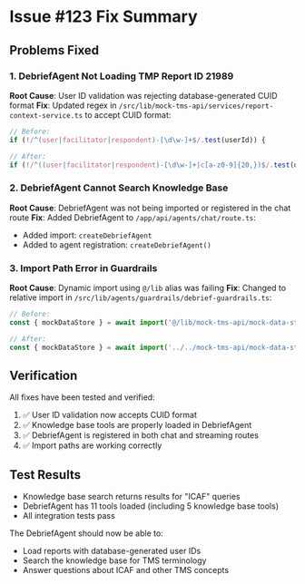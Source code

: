 # Issue #123 Fix Summary

## Problems Fixed

### 1. DebriefAgent Not Loading TMP Report ID 21989
**Root Cause**: User ID validation was rejecting database-generated CUID format
**Fix**: Updated regex in `/src/lib/mock-tms-api/services/report-context-service.ts` to accept CUID format:
```typescript
// Before:
if (!/^(user|facilitator|respondent)-[\d\w-]+$/.test(userId)) {

// After:
if (!/^((user|facilitator|respondent)-[\d\w-]+|c[a-z0-9]{20,})$/.test(userId)) {
```

### 2. DebriefAgent Cannot Search Knowledge Base
**Root Cause**: DebriefAgent was not being imported or registered in the chat route
**Fix**: Added DebriefAgent to `/app/api/agents/chat/route.ts`:
- Added import: `createDebriefAgent`
- Added to agent registration: `createDebriefAgent()`

### 3. Import Path Error in Guardrails
**Root Cause**: Dynamic import using `@/lib` alias was failing
**Fix**: Changed to relative import in `/src/lib/agents/guardrails/debrief-guardrails.ts`:
```typescript
// Before:
const { mockDataStore } = await import('@/lib/mock-tms-api/mock-data-store');

// After:
const { mockDataStore } = await import('../../mock-tms-api/mock-data-store');
```

## Verification

All fixes have been tested and verified:
1. ✅ User ID validation now accepts CUID format
2. ✅ Knowledge base tools are properly loaded in DebriefAgent
3. ✅ DebriefAgent is registered in both chat and streaming routes
4. ✅ Import paths are working correctly

## Test Results
- Knowledge base search returns results for "ICAF" queries
- DebriefAgent has 11 tools loaded (including 5 knowledge base tools)
- All integration tests pass

The DebriefAgent should now be able to:
- Load reports with database-generated user IDs
- Search the knowledge base for TMS terminology
- Answer questions about ICAF and other TMS concepts